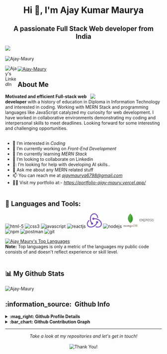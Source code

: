 
<!---
    Ajay-Maury/Ajay-Maury is a ✨ special ✨ repository because its `README.md` (this file) appears on your GitHub profile.
    You can click the Preview link to take a look at your changes.
    --->
 
<h1 align="center">Hi 👋, I'm Ajay Kumar Maurya</h1> 
<h2 align="center">A passionate Full Stack Web developer from India</h2>

<a align="center" href="https://github.com/shikha-max/readme-typing-svg"><img src="https://readme-typing-svg.herokuapp.com?lines=I'm+Aspiring+MERN+Stack+Developer;%20Enthusiastic%20and%20Motivated;I%20Always%20enjoy%20learning%20new%20things&center=true&width=800&height=60"></a>
<br/>
<p align="left"> <img src="https://komarev.com/ghpvc/?username=Ajay-Maury&label=Profile%20views&color=0e75b6&style=flat" alt="Ajay-Maury" /> </p>

<a href="https://www.linkedin.com/in/ajay-kumar-maurya/">
  <img align="left" alt="Ajay's LinkedIn" width="40px" src="https://raw.githubusercontent.com/peterthehan/peterthehan/master/assets/linkedin.svg" />
</a>
<a href="https://www.hackerrank.com/ajaymaurya6798" target="blank">
        <img align="center" src="https://raw.githubusercontent.com/rahuldkjain/github-profile-readme-generator/master/src/images/icons/Social/hackerrank.svg"                     alt="Ajay-Maury" 
             height="30" width="40" /></a>
<!-- <a href="">
  <img align="left" alt="Ajay | Twitter" width="40px" src="https://raw.githubusercontent.com/peterthehan/peterthehan/master/assets/twitter.svg" />
</a> -->
<br/>

## About Me
<img align='right' src="https://media.giphy.com/media/M9gbBd9nbDrOTu1Mqx/giphy.gif" width="230">
<b>Motivated and efficient Full-stack web developer</b> with a history of education in Diploma in Information Technology and interested in coding. Working with MERN Stack and programming languages like JavaScript catalyzed my curiosity for web development. I have worked in collaborative environments demonstrating my coding and interpersonal skills to meet deadlines. Looking forward for some interesting and challenging opportunities.
<br/>
<br/>

- 👀 I’m interested in *Coding*
- :telescope: I’m currently working on *Front-End Development*
- :seedling: I’m currently learning *MERN Stack*
- :dancers: I’m looking to collaborate on Linkedin
- 🤔: I’m looking for help with developing AI skills..
- :speech_balloon: Ask me about any MERN related stuff
- 📫 You can reach me at *ajaymaurya6798@gmail.com*
- 👨‍💻 Visit my portfolio at:- *https://portfolio-ajay-maury.vercel.app/*
<br/> <br/>

<!-- - 📄 Know about my experiences [Drive Link](deive-link if any) -->

<!-- <h3 align="left">Connect with me:</h3>
<p align="left">
  <a href="https://www.linkedin.com/in/ajay-kumar-maurya/" target="_blank"
    ><img
      align="center"
      src="https://raw.githubusercontent.com/rahuldkjain/github-profile-readme-generator/master/src/images/icons/Social/linked-in-alt.svg"
      alt="Ajay-Maury"
      height="30"
      width="40"
  /></a>
    <a href="https://www.hackerrank.com/ajaymaurya6798" target="blank">
        <img align="center" src="https://raw.githubusercontent.com/rahuldkjain/github-profile-readme-generator/master/src/images/icons/Social/hackerrank.svg"                     alt="Ajay-Maury" 
             height="30" width="40" /></a>
</p> -->


  ## :rocket: Languages and Tools:
<!--  <img align="right" alt="GIF" clear = "both" src="https://github.com/abhisheknaiidu/abhisheknaiidu/blob/master/code.gif?raw=true" width="440" height="250" /> -->
<p align="left">
    <img src="https://img.icons8.com/color/48/000000/html-5.png" alt="html-5"/>
    <img src="https://img.icons8.com/color/48/000000/css3.png" alt="css3"/>
    <img src="https://img.icons8.com/color/48/000000/javascript.png" alt="javascript"/>
    <img src="https://img.icons8.com/officel/80/000000/react.png" alt="reactjs"  width="48" height="48"/>
     <img src="https://raw.githubusercontent.com/devicons/devicon/master/icons/redux/redux-original.svg" alt="redux"  width="48" height="48"/>
    <img src="https://img.icons8.com/color/48/000000/nodejs.png" alt="nodejs"/>
    <img src="https://raw.githubusercontent.com/devicons/devicon/master/icons/mongodb/mongodb-original-wordmark.svg" alt="mongodb" width="48" height="48"/>
    <img src="https://raw.githubusercontent.com/devicons/devicon/master/icons/express/express-original-wordmark.svg" alt="express" width="48" height="48"/>
    <img src="https://img.icons8.com/color/48/000000/npm.png"  alt="npm"/>
    <img src="https://www.vectorlogo.zone/logos/getpostman/getpostman-icon.svg" alt="postman" width="45" height="45" alt="postman"/>
    <img src="https://img.icons8.com/color/48/000000/git.png" alt="git"/>
</p>


 <a href="https://github.com/Ajay-Maury/github-readme-stats"><img alt="Ajay Maury's Top Languages" src="https://github-readme-stats.vercel.app/api/top-langs/?username=Ajay-Maury&langs_count=8&count_private=true&layout=compact&theme=react&hide_border=true&bg_color=0D1117" /></a>
  <br/>
  <b>Note:</b> Top languages is only a metric of the languages my public code consists of and doesn't reflect experience or skill level.
 <br><br/>

## :bar_chart: My Github Stats
<p >
 <img
    align="center"
    src="https://github-readme-stats.vercel.app/api?username=Ajay-Maury&show_icons=true&count_private=true&theme=chartreuse-dark&hide_border=true&bg_color=0D1117"
    alt="Ajay-Maury"
  />
</p>

<h2>:information_source: &nbsp;Github Info</h2>
<details>	
  <summary><b>:mag_right: Github Profile Details</b></summary>
<p align="center"><img height="180em" src="https://github-profile-summary-cards.vercel.app/api/cards/profile-details?username=Ajay-Maury&theme=github_dark" alt="Abhi-lab2" align = "center"/></p>
</details>

<details>
<summary><b>:bar_chart: Github Contribution Graph</b></summary>
<p align="center"<a href="#"><img alt="Ajay Maurya's Activity Graph" src="https://activity-graph.herokuapp.com/graph?username=Ajay-Maury&bg_color=0D1117&color=e05397&line=e05397&point=FFFFFF&hide_border=true&" /></a></p>
</details>

<!-- <details>
 <summary><b>:trophy: Github Achievements</b></summary>
<p align="center"> <a href="https://github.com/Ajay-Maury/Ajay-Maury.git"><img src="https://github-profile-trophy.vercel.app/?username=Ajay-Maury&margin-w=5&theme=radical" alt="Ajay" /></a> </p>
 </details> -->
 
 <hr>
<p align="center">
    <i>Take a look at my repositories and let's get in touch!</i><br><br>
   <img alt="Thank You!" title="Thank You" src="https://img.shields.io/badge/Thank-You-ff69b4.svg"/>
</p>
